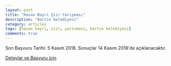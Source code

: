 ```yaml
---
layout: post
title: "Hasan Bayri Şiir Yarışması"
description: "Bartin belediyesi"
category: articles
tags: [hasan bayri, siir, yarismasi, bartin belediyesi]
comments: true
---
```


Son Başvuru Tarihi: 5 Kasım 2018. Sonuçlar 14 Kasım 2018'de açıklanacaktır.

[Detaylar ve Başvuru için](https://www.guncel-egitim.org/2018-hasan-bayri-siir-yarismasi/)